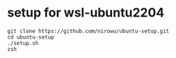 # setup for wsl-ubuntu2204
```
git clone https://github.com/nirowu/ubuntu-setup.git
cd ubuntu-setup
./setup.sh
zsh
```
